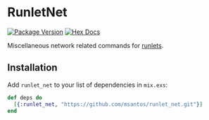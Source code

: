 # RunletNet

[![Package Version](https://img.shields.io/hexpm/v/runlet_net)](https://hex.pm/packages/runlet_net)
[![Hex Docs](https://img.shields.io/badge/hex-docs)](https://hexdocs.pm/runlet_net/)

Miscellaneous network related commands for
[runlets](https://github.com/msantos/runlet).

## Installation

Add `runlet_net` to your list of dependencies in `mix.exs`:

```elixir
def deps do
  [{:runlet_net, "https://github.com/msantos/runlet_net.git"}]
end
```
